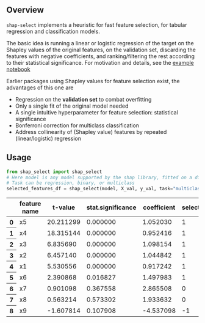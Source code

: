## Overview
`shap-select` implements a heuristic for fast feature selection, for tabular regression and classification models. 

The basic idea is running a linear or logistic regression of the target on the Shapley values of 
the original features, on the validation set,
discarding the features with negative coefficients, and ranking/filtering the rest according to their 
statistical significance. For motivation and details, see the [example notebook](https://github.com/transferwise/shap-select/blob/main/docs/Quick%20feature%20selection%20through%20regression%20on%20Shapley%20values.ipynb)

Earlier packages using Shapley values for feature selection exist, the advantages of this one are
* Regression on the **validation set** to combat overfitting
* Only a single fit of the original model needed
* A single intuitive hyperparameter for feature selection: statistical significance
* Bonferroni correction for multiclass classification
* Address collinearity of (Shapley value) features by repeated (linear/logistic) regression

## Usage
```python
from shap_select import shap_select
# Here model is any model supported by the shap library, fitted on a different (train) dataset
# Task can be regression, binary, or multiclass
selected_features_df = shap_select(model, X_val, y_val, task="multiclass", threshold=0.05)
```

<table id="T_694ab">
  <thead>
    <tr>
      <th class="blank level0" >&nbsp;</th>
      <th id="T_694ab_level0_col0" class="col_heading level0 col0" >feature name</th>
      <th id="T_694ab_level0_col1" class="col_heading level0 col1" >t-value</th>
      <th id="T_694ab_level0_col2" class="col_heading level0 col2" >stat.significance</th>
      <th id="T_694ab_level0_col3" class="col_heading level0 col3" >coefficient</th>
      <th id="T_694ab_level0_col4" class="col_heading level0 col4" >selected</th>
    </tr>
  </thead>
  <tbody>
    <tr>
      <th id="T_694ab_level0_row0" class="row_heading level0 row0" >0</th>
      <td id="T_694ab_row0_col0" class="data row0 col0" >x5</td>
      <td id="T_694ab_row0_col1" class="data row0 col1" >20.211299</td>
      <td id="T_694ab_row0_col2" class="data row0 col2" >0.000000</td>
      <td id="T_694ab_row0_col3" class="data row0 col3" >1.052030</td>
      <td id="T_694ab_row0_col4" class="data row0 col4" >1</td>
    </tr>
    <tr>
      <th id="T_694ab_level0_row1" class="row_heading level0 row1" >1</th>
      <td id="T_694ab_row1_col0" class="data row1 col0" >x4</td>
      <td id="T_694ab_row1_col1" class="data row1 col1" >18.315144</td>
      <td id="T_694ab_row1_col2" class="data row1 col2" >0.000000</td>
      <td id="T_694ab_row1_col3" class="data row1 col3" >0.952416</td>
      <td id="T_694ab_row1_col4" class="data row1 col4" >1</td>
    </tr>
    <tr>
      <th id="T_694ab_level0_row2" class="row_heading level0 row2" >2</th>
      <td id="T_694ab_row2_col0" class="data row2 col0" >x3</td>
      <td id="T_694ab_row2_col1" class="data row2 col1" >6.835690</td>
      <td id="T_694ab_row2_col2" class="data row2 col2" >0.000000</td>
      <td id="T_694ab_row2_col3" class="data row2 col3" >1.098154</td>
      <td id="T_694ab_row2_col4" class="data row2 col4" >1</td>
    </tr>
    <tr>
      <th id="T_694ab_level0_row3" class="row_heading level0 row3" >3</th>
      <td id="T_694ab_row3_col0" class="data row3 col0" >x2</td>
      <td id="T_694ab_row3_col1" class="data row3 col1" >6.457140</td>
      <td id="T_694ab_row3_col2" class="data row3 col2" >0.000000</td>
      <td id="T_694ab_row3_col3" class="data row3 col3" >1.044842</td>
      <td id="T_694ab_row3_col4" class="data row3 col4" >1</td>
    </tr>
    <tr>
      <th id="T_694ab_level0_row4" class="row_heading level0 row4" >4</th>
      <td id="T_694ab_row4_col0" class="data row4 col0" >x1</td>
      <td id="T_694ab_row4_col1" class="data row4 col1" >5.530556</td>
      <td id="T_694ab_row4_col2" class="data row4 col2" >0.000000</td>
      <td id="T_694ab_row4_col3" class="data row4 col3" >0.917242</td>
      <td id="T_694ab_row4_col4" class="data row4 col4" >1</td>
    </tr>
    <tr>
      <th id="T_694ab_level0_row5" class="row_heading level0 row5" >5</th>
      <td id="T_694ab_row5_col0" class="data row5 col0" >x6</td>
      <td id="T_694ab_row5_col1" class="data row5 col1" >2.390868</td>
      <td id="T_694ab_row5_col2" class="data row5 col2" >0.016827</td>
      <td id="T_694ab_row5_col3" class="data row5 col3" >1.497983</td>
      <td id="T_694ab_row5_col4" class="data row5 col4" >1</td>
    </tr>
    <tr>
      <th id="T_694ab_level0_row6" class="row_heading level0 row6" >6</th>
      <td id="T_694ab_row6_col0" class="data row6 col0" >x7</td>
      <td id="T_694ab_row6_col1" class="data row6 col1" >0.901098</td>
      <td id="T_694ab_row6_col2" class="data row6 col2" >0.367558</td>
      <td id="T_694ab_row6_col3" class="data row6 col3" >2.865508</td>
      <td id="T_694ab_row6_col4" class="data row6 col4" >0</td>
    </tr>
    <tr>
      <th id="T_694ab_level0_row7" class="row_heading level0 row7" >7</th>
      <td id="T_694ab_row7_col0" class="data row7 col0" >x8</td>
      <td id="T_694ab_row7_col1" class="data row7 col1" >0.563214</td>
      <td id="T_694ab_row7_col2" class="data row7 col2" >0.573302</td>
      <td id="T_694ab_row7_col3" class="data row7 col3" >1.933632</td>
      <td id="T_694ab_row7_col4" class="data row7 col4" >0</td>
    </tr>
    <tr>
      <th id="T_694ab_level0_row8" class="row_heading level0 row8" >8</th>
      <td id="T_694ab_row8_col0" class="data row8 col0" >x9</td>
      <td id="T_694ab_row8_col1" class="data row8 col1" >-1.607814</td>
      <td id="T_694ab_row8_col2" class="data row8 col2" >0.107908</td>
      <td id="T_694ab_row8_col3" class="data row8 col3" >-4.537098</td>
      <td id="T_694ab_row8_col4" class="data row8 col4" >-1</td>
    </tr>
  </tbody>
</table>


